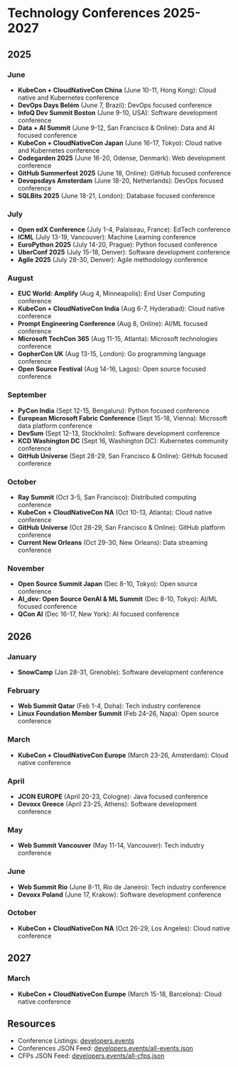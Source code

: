 # Technology Conferences 2025-2027

## 2025

### June
- **KubeCon + CloudNativeCon China** (June 10-11, Hong Kong): Cloud native and Kubernetes conference
- **DevOps Days Belém** (June 7, Brazil): DevOps focused conference
- **InfoQ Dev Summit Boston** (June 9-10, USA): Software development conference
- **Data + AI Summit** (June 9-12, San Francisco & Online): Data and AI focused conference
- **KubeCon + CloudNativeCon Japan** (June 16-17, Tokyo): Cloud native and Kubernetes conference
- **Codegarden 2025** (June 16-20, Odense, Denmark): Web development conference
- **GitHub Summerfest 2025** (June 18, Online): GitHub focused conference
- **Devopsdays Amsterdam** (June 18-20, Netherlands): DevOps focused conference
- **SQLBits 2025** (June 18-21, London): Database focused conference

### July
- **Open edX Conference** (July 1-4, Palaiseau, France): EdTech conference
- **ICML** (July 13-19, Vancouver): Machine Learning conference
- **EuroPython 2025** (July 14-20, Prague): Python focused conference
- **UberConf 2025** (July 15-18, Denver): Software development conference
- **Agile 2025** (July 28-30, Denver): Agile methodology conference

### August
- **EUC World: Amplify** (Aug 4, Minneapolis): End User Computing conference
- **KubeCon + CloudNativeCon India** (Aug 6-7, Hyderabad): Cloud native conference
- **Prompt Engineering Conference** (Aug 8, Online): AI/ML focused conference
- **Microsoft TechCon 365** (Aug 11-15, Atlanta): Microsoft technologies conference
- **GopherCon UK** (Aug 13-15, London): Go programming language conference
- **Open Source Festival** (Aug 14-16, Lagos): Open source focused conference

### September
- **PyCon India** (Sept 12-15, Bengaluru): Python focused conference
- **European Microsoft Fabric Conference** (Sept 15-18, Vienna): Microsoft data platform conference
- **DevSum** (Sept 12-13, Stockholm): Software development conference
- **KCD Washington DC** (Sept 16, Washington DC): Kubernetes community conference
- **GitHub Universe** (Sept 28-29, San Francisco & Online): GitHub focused conference

### October
- **Ray Summit** (Oct 3-5, San Francisco): Distributed computing conference
- **KubeCon + CloudNativeCon NA** (Oct 10-13, Atlanta): Cloud native conference
- **GitHub Universe** (Oct 28-29, San Francisco & Online): GitHub platform conference
- **Current New Orleans** (Oct 29-30, New Orleans): Data streaming conference

### November
- **Open Source Summit Japan** (Dec 8-10, Tokyo): Open source conference
- **AI_dev: Open Source GenAI & ML Summit** (Dec 8-10, Tokyo): AI/ML focused conference
- **QCon AI** (Dec 16-17, New York): AI focused conference

## 2026

### January
- **SnowCamp** (Jan 28-31, Grenoble): Software development conference

### February
- **Web Summit Qatar** (Feb 1-4, Doha): Tech industry conference
- **Linux Foundation Member Summit** (Feb 24-26, Napa): Open source conference

### March
- **KubeCon + CloudNativeCon Europe** (March 23-26, Amsterdam): Cloud native conference

### April
- **JCON EUROPE** (April 20-23, Cologne): Java focused conference
- **Devoxx Greece** (April 23-25, Athens): Software development conference

### May
- **Web Summit Vancouver** (May 11-14, Vancouver): Tech industry conference

### June
- **Web Summit Rio** (June 8-11, Rio de Janeiro): Tech industry conference
- **Devoxx Poland** (June 17, Krakow): Software development conference

### October
- **KubeCon + CloudNativeCon NA** (Oct 26-29, Los Angeles): Cloud native conference

## 2027

### March
- **KubeCon + CloudNativeCon Europe** (March 15-18, Barcelona): Cloud native conference

## Resources
- Conference Listings: [developers.events](https://developers.events/)
- Conferences JSON Feed: [developers.events/all-events.json](https://developers.events/all-events.json)
- CFPs JSON Feed: [developers.events/all-cfps.json](https://developers.events/all-cfps.json)
